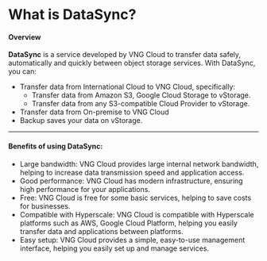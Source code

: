 # What is DataSync?

#### Overview <a href="#datasynclagi-tongquan" id="datasynclagi-tongquan"></a>

**DataSync** is a service developed by VNG Cloud to transfer data safely, automatically and quickly between object storage services. With DataSync, you can:&#x20;

* Transfer data from International Cloud to VNG Cloud, specifically:&#x20;
  * Transfer data from Amazon S3, Google Cloud Storage to vStorage.&#x20;
  * Transfer data from any S3-compatible Cloud Provider to vStorage.&#x20;
* Transfer data from On-premise to VNG Cloud&#x20;
* Backup saves your data on vStorage.

***

#### Benefits of using DataSync:&#x20;

* Large bandwidth: VNG Cloud provides large internal network bandwidth, helping to increase data transmission speed and application access.&#x20;
* Good performance: VNG Cloud has modern infrastructure, ensuring high performance for your applications.&#x20;
* Free: VNG Cloud is free for some basic services, helping to save costs for businesses.&#x20;
* Compatible with Hyperscale: VNG Cloud is compatible with Hyperscale platforms such as AWS, Google Cloud Platform, helping you easily transfer data and applications between platforms.&#x20;
* Easy setup: VNG Cloud provides a simple, easy-to-use management interface, helping you easily set up and manage services.
